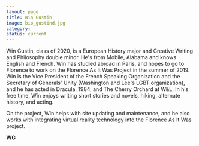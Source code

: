 ```yaml
---
layout: page
title: Win Gustin
image: bio_gustind.jpg
category:
status: current
---
```


Win Gustin, class of 2020, is a European History major and Creative Writing and Philosophy double minor. He's from Mobile, Alabama and knows English and French. Win has studied abroad in Paris, and hopes to go to Florence to work on the Florence As It Was Project in the summer of 2019. Win is the Vice President of the French Speaking Organization and the Secretary of Generals' Unity (Washington and Lee's LGBT organization), and he has acted in Dracula, 1984, and The Cherry Orchard at W&L. In his free time, Win enjoys writing short stories and novels, hiking, alternate history, and acting.

On the project, Win helps with site updating and maintenance, and he also works with integrating virtual reality technology into the Florence As It Was project.

__WG__
